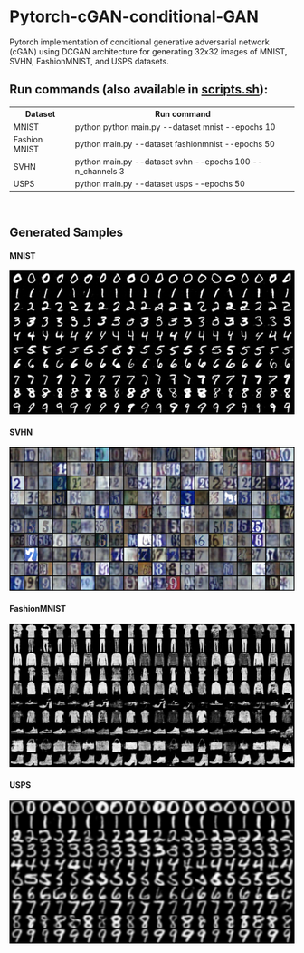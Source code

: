 # Pytorch-cGAN-conditional-GAN
Pytorch implementation of conditional generative adversarial network (cGAN) using DCGAN architecture for generating 32x32 images of MNIST, SVHN, FashionMNIST, and USPS datasets.
<br>

## Run commands (also available in <a href="scripts.sh">scripts.sh</a>): <br>

<table>
  <tr>
    <th>Dataset</th>
    <th>Run command</th>
  </tr>
  <tr>
    <td>MNIST</td>
    <td>python python main.py --dataset mnist --epochs 10</td>
  </tr>
  <tr>
    <td>Fashion MNIST</td>
    <td>python main.py --dataset fashionmnist --epochs 50</td>
  </tr>
  <tr>
    <td>SVHN</td>
    <td>python main.py --dataset svhn --epochs 100 --n_channels 3</td>
  </tr>
  <tr>
    <td>USPS</td>
    <td>python main.py --dataset usps --epochs 50</td>
  </tr>
</table>

<br>

## Generated Samples<br>
#### MNIST
<img src="/ConditionalGAN/Results/MNIST.png" width="700" ></img>
#### SVHN
<img src="/ConditionalGAN/Results/SVHN.png" width="700"></img>
#### FashionMNIST
<img src="/ConditionalGAN/Results/FashionMNIST.png" width="700"></img>
#### USPS
<img src="/ConditionalGAN/Results/USPS.png" width="700"></img>
